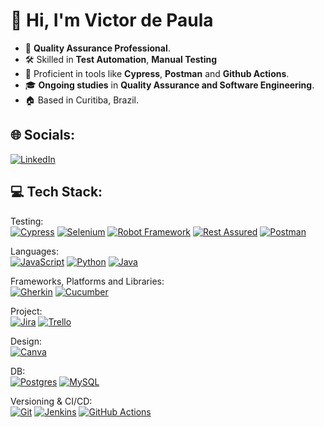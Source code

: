 # 👋 Hi, I'm Victor de Paula

- 🎯 **Quality Assurance Professional**.  
- 🛠️ Skilled in **Test Automation**, **Manual Testing**
- 🚀 Proficient in tools like **Cypress**, **Postman** and **Github Actions**. 
- 🎓 **Ongoing studies** in **Quality Assurance and Software Engineering**.
- 🏠  Based in Curitiba, Brazil.
  
## 🌐 Socials:
[![LinkedIn](https://img.shields.io/badge/LinkedIn-%230077B5.svg?logo=linkedin&logoColor=white)](https://www.linkedin.com/in/victoragsto98) 

## 💻 Tech Stack:
Testing:<br> 
[![Cypress](https://img.shields.io/badge/Cypress-69D3A7?logo=cypress&logoColor=fff)](#)
[![Selenium](https://img.shields.io/badge/Selenium-43B02A?logo=selenium&logoColor=white)](#)
[![Robot Framework](https://img.shields.io/badge/Robot%20Framework-000000?logo=robot-framework&logoColor=white)](#)
[![Rest Assured](https://img.shields.io/badge/Rest%20Assured-3B2F63?logo=java&logoColor=white)](#)
[![Postman](https://img.shields.io/badge/Postman-FF6C37?logo=postman&logoColor=white)](#) 

Languages:<br> 
[![JavaScript](https://img.shields.io/badge/JavaScript-F7DF1E?logo=javascript&logoColor=000)](#) 
[![Python](https://img.shields.io/badge/Python-3776AB?logo=python&logoColor=fff)](#) 
[![Java](https://img.shields.io/badge/Java-%23ED8B00.svg?logo=openjdk&logoColor=white)](#) 

Frameworks, Platforms and Libraries:<br>
[![Gherkin](https://img.shields.io/badge/Gherkin-83A603?logoColor=white)](#)
[![Cucumber](https://img.shields.io/badge/Cucumber-23D96C?logo=cucumber&logoColor=white)](#)<br>

Project:<br> 
[![Jira](https://img.shields.io/badge/Jira-0052CC?logo=jira&logoColor=fff)](#) 
[![Trello](https://img.shields.io/badge/Trello-0052CC?logo=trello&logoColor=fff)](#) <br>

Design:<br> 
[![Canva](https://img.shields.io/badge/Canva-%2300C4CC.svg?&logo=Canva&logoColor=white)](#) <br>

DB:<br> 
[![Postgres](https://img.shields.io/badge/Postgres-%23316192.svg?logo=postgresql&logoColor=white)](#) 
[![MySQL](https://img.shields.io/badge/MySQL-4479A1?logo=mysql&logoColor=fff)](#) <br> 


Versioning & CI/CD:<br> 
[![Git](https://img.shields.io/badge/Git-F05032?logo=git&logoColor=fff)](#)
[![Jenkins](https://img.shields.io/badge/Jenkins-D24939?logo=jenkins&logoColor=fff)](#) 
[![GitHub Actions](https://img.shields.io/badge/GitHub_Actions-2088FF?logo=github-actions&logoColor=white)](#) <br>
